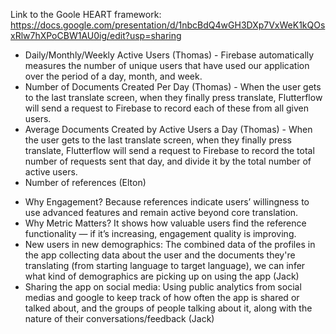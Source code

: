 Link to the Goole HEART framework: 
https://docs.google.com/presentation/d/1nbcBdQ4wGH3DXp7VxWeK1kQOsxRlw7hXPoCBW1AU0ig/edit?usp=sharing

* Daily/Monthly/Weekly Active Users (Thomas) - Firebase automatically measures the number of unique users that have used our application over the period of a day, month, and week.
* Number of Documents Created Per Day (Thomas) - When the user gets to the last translate screen, when they finally press translate, Flutterflow will send a request to Firebase to record each of these from all given users. 
* Average Documents Created by Active Users a Day (Thomas) - When the user gets to the last translate screen, when they finally press translate, Flutterflow will send a request to Firebase to record the total number of requests sent that day, and divide it by the total number of active users. 
* Number of references (Elton)
- Why Engagement? Because references indicate users’ willingness to use advanced features and remain active beyond core translation.
- Why Metric Matters? It shows how valuable users find the reference functionality — if it’s increasing, engagement quality is improving.
- New users in new demographics: The combined data of the profiles in the app collecting data about the user and the documents they're translating (from starting language to target language), we can infer what kind of demographics are picking up on using the app (Jack)
- Sharing the app on social media: Using public analytics from social medias and google to keep track of how often the app is shared or talked about, and the groups of people talking about it, along with the nature of their conversations/feedback (Jack)
